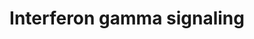 ---
annotations:
- id: PW:0000023
  parent: regulatory pathway
  type: Pathway Ontology
  value: immune response pathway
authors:
- MaintBot
- MartijnVanIersel
- ReactomeTeam
- Anwesha
description: Interferon-gamma (IFN-gamma) belongs to the type II interferon family
  and is secreted by activated immune cells-primarily T and NK cells, but also B-cells
  and APC. INFG exerts its effect on cells by interacting with the specific IFN-gamma
  receptor (IFNGR). IFNGR consists of two chains, namely IFNGR1 (also known as the
  IFNGR alpha chain) and IFNGR2 (also known as the IFNGR beta chain). IFNGR1 is the
  ligand binding receptor and is required but not sufficient for signal transduction,
  whereas IFNGR2 do not bind IFNG independently but mainly plays a role in IFNG signaling
  and is generally the limiting factor in IFNG responsiveness. Both IFNGR chains lack
  intrinsic kinase/phosphatase activity and thus rely on other signaling proteins
  like Janus-activated kinase 1 (JAK1), JAK2 and Signal transducer and activator of
  transcription 1 (STAT-1) for signal transduction. IFNGR complex in its resting state
  is a preformed tetramer and upon IFNG association undergoes a conformational change.
  This conformational change induces the phosphorylation and activation of JAK1, JAK2,
  and STAT1 which in turn induces genes containing the gamma-interferon activation
  sequence (GAS) in the promoter.  View original pathway at [http://www.reactome.org/PathwayBrowser/#DIAGRAM=877300
  Reactome].
last-edited: 2021-01-25
organisms:
- Homo sapiens
redirect_from:
- /index.php/Pathway:WP1836
- /instance/WP1836
revision: null
schema-jsonld:
- '@context': https://schema.org/
  '@id': https://wikipathways.github.io/pathways/WP1836.html
  '@type': Dataset
  creator:
    '@type': Organization
    name: WikiPathways
  description: Interferon-gamma (IFN-gamma) belongs to the type II interferon family
    and is secreted by activated immune cells-primarily T and NK cells, but also B-cells
    and APC. INFG exerts its effect on cells by interacting with the specific IFN-gamma
    receptor (IFNGR). IFNGR consists of two chains, namely IFNGR1 (also known as the
    IFNGR alpha chain) and IFNGR2 (also known as the IFNGR beta chain). IFNGR1 is
    the ligand binding receptor and is required but not sufficient for signal transduction,
    whereas IFNGR2 do not bind IFNG independently but mainly plays a role in IFNG
    signaling and is generally the limiting factor in IFNG responsiveness. Both IFNGR
    chains lack intrinsic kinase/phosphatase activity and thus rely on other signaling
    proteins like Janus-activated kinase 1 (JAK1), JAK2 and Signal transducer and
    activator of transcription 1 (STAT-1) for signal transduction. IFNGR complex in
    its resting state is a preformed tetramer and upon IFNG association undergoes
    a conformational change. This conformational change induces the phosphorylation
    and activation of JAK1, JAK2, and STAT1 which in turn induces genes containing
    the gamma-interferon activation sequence (GAS) in the promoter.  View original
    pathway at [http://www.reactome.org/PathwayBrowser/#DIAGRAM=877300 Reactome].
  keywords:
  - ADP
  - ATP
  - 'B2M gene '
  - B2M(21-119)
  - 'CD44 '
  - CIITA
  - 'CIITA gene '
  - CaMKII and PKC-delta
  - Class I MHC heavy
  - 'Class I MHC heavy chain genes '
  - 'FCGR1A '
  - 'FCGR1B '
  - FCGRA
  - 'FCGRA genes '
  - GAF bound to GAS
  - 'GAS promoter region in IFNG-regulated genes '
  - GBP
  - 'GBP genes '
  - 'GBP1 '
  - 'GBP2 '
  - 'GBP3 '
  - 'GBP4 '
  - 'GBP5 '
  - 'GBP6 '
  - 'GBP7 '
  - H2O
  - 'HLA class I histocompatibility antigen, A-1 alpha chain precursor '
  - 'HLA class I histocompatibility antigen, A-11 alpha chain '
  - 'HLA class I histocompatibility antigen, A-2 alpha chain '
  - 'HLA class I histocompatibility antigen, A-23 alpha chain '
  - 'HLA class I histocompatibility antigen, A-24 alpha chain '
  - 'HLA class I histocompatibility antigen, A-25 alpha chain '
  - 'HLA class I histocompatibility antigen, A-26 alpha chain '
  - 'HLA class I histocompatibility antigen, A-29 alpha chain '
  - 'HLA class I histocompatibility antigen, A-3 alpha chain precursor '
  - 'HLA class I histocompatibility antigen, A-30 alpha chain '
  - 'HLA class I histocompatibility antigen, A-31 alpha chain '
  - 'HLA class I histocompatibility antigen, A-32 alpha chain '
  - 'HLA class I histocompatibility antigen, A-33 alpha chain '
  - 'HLA class I histocompatibility antigen, A-34 alpha chain '
  - 'HLA class I histocompatibility antigen, A-36 alpha chain '
  - 'HLA class I histocompatibility antigen, A-43 alpha chain '
  - 'HLA class I histocompatibility antigen, A-66 alpha chain '
  - 'HLA class I histocompatibility antigen, A-68 alpha chain '
  - 'HLA class I histocompatibility antigen, A-69 alpha chain '
  - 'HLA class I histocompatibility antigen, A-74 alpha chain '
  - 'HLA class I histocompatibility antigen, A-80 alpha chain '
  - 'HLA class I histocompatibility antigen, Cw-1 alpha chain '
  - 'HLA class I histocompatibility antigen, Cw-12 alpha chain '
  - 'HLA class I histocompatibility antigen, Cw-14 alpha chain '
  - 'HLA class I histocompatibility antigen, Cw-15 alpha chain '
  - 'HLA class I histocompatibility antigen, Cw-16 alpha chain '
  - 'HLA class I histocompatibility antigen, Cw-17 alpha chain '
  - 'HLA class I histocompatibility antigen, Cw-18 alpha chain '
  - 'HLA class I histocompatibility antigen, Cw-2 alpha chain '
  - 'HLA class I histocompatibility antigen, Cw-3 alpha chain precursor '
  - 'HLA class I histocompatibility antigen, Cw-4 alpha chain precursor '
  - 'HLA class I histocompatibility antigen, Cw-5 alpha chain precursor '
  - 'HLA class I histocompatibility antigen, Cw-6 alpha chain precursor '
  - 'HLA class I histocompatibility antigen, Cw-7 alpha chain precursor '
  - 'HLA class I histocompatibility antigen, Cw-8 alpha chain '
  - 'HLA class I histocompatibility antigen, E alpha chain precursor '
  - 'HLA class I histocompatibility antigen, alpha chain F precursor '
  - 'HLA class I histocompatibility antigen, alpha chain G precursor '
  - 'HLA class II histocompatibility antigen, DP '
  - 'HLA class II histocompatibility antigen, DP alpha chain precursor '
  - 'HLA class II histocompatibility antigen, DQ '
  - 'HLA class II histocompatibility antigen, DQ beta 2 chain '
  - 'HLA class II histocompatibility antigen, DQB1*0602 beta chain precursor '
  - 'HLA class II histocompatibility antigen, DR alpha chain precursor '
  - 'HLA class II histocompatibility antigen, DR beta 4 chain '
  - 'HLA class II histocompatibility antigen, DR beta 5 chain '
  - 'HLA class II histocompatibility antigen, DR-1 beta chain precursor '
  - 'HLA class II histocompatibility antigen, DRB1-1 beta chain '
  - 'HLA class II histocompatibility antigen, DRB1-10 beta chain '
  - 'HLA class II histocompatibility antigen, DRB1-11 beta chain '
  - 'HLA class II histocompatibility antigen, DRB1-12 beta chain '
  - 'HLA class II histocompatibility antigen, DRB1-13 beta chain '
  - 'HLA class II histocompatibility antigen, DRB1-14 beta chain '
  - 'HLA class II histocompatibility antigen, DRB1-15 beta chain '
  - 'HLA class II histocompatibility antigen, DRB1-16 beta chain '
  - 'HLA class II histocompatibility antigen, DRB1-4 beta chain '
  - 'HLA class II histocompatibility antigen, DRB1-7 beta chain '
  - 'HLA class II histocompatibility antigen, DRB1-8 beta chain '
  - 'HLA class II histocompatibility antigen, DRB1-9 beta chain precursor '
  - 'HLA class II histocompatibility antigen, DRB3-1 beta chain precursor '
  - 'HLA-B '
  - 'HLA-H '
  - 'ICAM1 '
  - IFI30
  - 'IFI30 gene '
  - IFN-gamma
  - 'IFN-gamma upregulated CAMs genes '
  - 'IFNG '
  - IFNG dimer
  - IFNG dimer:IFNG
  - 'IFNG induced TRIM genes '
  - IFNG induced TRIMs
  - IFNG-activated
  - IFNG-regulated genes
  - IFNG:IFNGR1:JAK1:IFNGR2:JAK2
  - IFNG:IFNGR1:JAK1:IFNGR2:p-JAK2
  - IFNG:IFNGR1:JAK1:IFNGR2:p-JAK2:SOCS-1/-3
  - IFNG:IFNGR1:p-JAK1:IFNGR2:p-JAK2
  - IFNG:p-IFNGR1:p-JAK1:IFNGR2:p-JAK2
  - 'IFNGR1 '
  - IFNGR1:JAK1:INFGR2:JAK2
  - IFNGR1:JAK1:INFGR2:JAK2:JAK1,2 inhibitors
  - 'IFNGR2 '
  - IRF 1-9
  - 'IRF 1-9 genes '
  - 'IRF1 '
  - 'IRF2 '
  - 'IRF3 '
  - 'IRF4 '
  - 'IRF5 '
  - 'IRF6 '
  - 'IRF7 '
  - 'IRF8 '
  - 'IRF9 '
  - 'JAK1 '
  - JAK1,2 inhibitors
  - 'JAK2 '
  - MHC class II
  - 'MHC class II alpha/beta dimer genes '
  - 'MID1 '
  - MT2A
  - 'MT2A gene '
  - 'NCAM1 '
  - 'OAS genes '
  - OAS proteins
  - 'OAS1 '
  - 'OAS2 '
  - 'OAS3 '
  - 'OASL '
  - PIAS1
  - 'PIAS1 '
  - PML
  - 'PML '
  - 'PML gene '
  - 'PRKCD '
  - PTAFR
  - 'PTAFR gene '
  - 'PTPN1 '
  - 'PTPN11 '
  - PTPN2-1
  - PTPN6
  - 'PTPN6 '
  - PTPs-SHP1/2/PTP1B
  - Pi
  - SOCS-1 and SOCS-3
  - 'SOCS1 '
  - 'SOCS3 '
  - SP100
  - 'SP100 gene '
  - STAT1 bound to
  - STAT1-1
  - 'STAT1-1 '
  - SUMO1
  - 'SUMO1 '
  - 'TRIM10 '
  - 'TRIM14 '
  - 'TRIM17 '
  - 'TRIM2 '
  - 'TRIM21 '
  - 'TRIM22 '
  - 'TRIM25 '
  - 'TRIM26 '
  - 'TRIM29 '
  - 'TRIM3 '
  - 'TRIM31 '
  - 'TRIM34 '
  - 'TRIM35 '
  - 'TRIM38 '
  - 'TRIM45 '
  - 'TRIM46 '
  - 'TRIM48 '
  - 'TRIM5 '
  - 'TRIM6 '
  - 'TRIM62 '
  - 'TRIM68 '
  - 'TRIM8 '
  - 'VCAM1 '
  - alpha/beta dimer
  - 'baricitinib '
  - chain (MHC HC)
  - 'class I MHC B13 '
  - 'class I MHC B14 '
  - 'class I MHC B15 '
  - 'class I MHC B18 '
  - 'class I MHC B27 '
  - 'class I MHC B35 '
  - 'class I MHC B37 '
  - 'class I MHC B38 '
  - 'class I MHC B39 '
  - 'class I MHC B40 '
  - 'class I MHC B41 '
  - 'class I MHC B42 '
  - 'class I MHC B44 '
  - 'class I MHC B45 '
  - 'class I MHC B46 '
  - 'class I MHC B47 '
  - 'class I MHC B49 '
  - 'class I MHC B50 '
  - 'class I MHC B51 '
  - 'class I MHC B52 '
  - 'class I MHC B53 '
  - 'class I MHC B54 '
  - 'class I MHC B55 '
  - 'class I MHC B56 '
  - 'class I MHC B57 '
  - 'class I MHC B58 '
  - 'class I MHC B59 '
  - 'class I MHC B67 '
  - 'class I MHC B7 '
  - 'class I MHC B73 '
  - 'class I MHC B78 '
  - 'class I MHC B8 '
  - 'class I MHC B81 '
  - 'class I MHC B82 '
  - dimer:PIAS:SUMO1
  - elements
  - 'emapalumab '
  - factor (GAF)
  - inhibitors
  - p-IFNGR1
  - 'p-S727,Y701-STAT1-1 '
  - p-STAT1
  - p-STAT1 dimer bound
  - p-STAT1(Y701) bound
  - 'p-T286-CAMK2A '
  - 'p-T287-CAMK2B '
  - 'p-T287-CAMK2D '
  - 'p-T287-CAMK2G '
  - 'p-Y-JAK1 '
  - 'p-Y1007-JAK2 '
  - 'p-Y440-IFNGR1 '
  - 'p-Y701-STAT1-1 '
  - promoter element
  - to p-IFNGR1
  - upregulated CAMs
  - with GAS promoter
  license: CC0
  name: Interferon gamma signaling
seo: CreativeWork
title: Interferon gamma signaling
wpid: WP1836
---